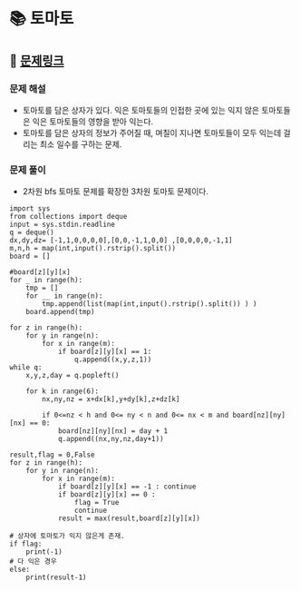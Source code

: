 
# 📚 토마토

## 📌 [문제링크](https://www.acmicpc.net/problem/7569)

### 문제 해설

- 토마토를 담은 상자가 있다. 익은 토마토들의 인접한 곳에 있는 익지 않은 토마토들은 익은 토마토들의 영향을 받아 익는다.
- 토마토를 담은 상자의 정보가 주어질 때, 며칠이 지나면 토마토들이 모두 익는데 걸리는 최소 일수를 구하는 문제.

### 문제 풀이

- 2차원 bfs 토마토 문제를 확장한 3차원 토마토 문제이다.

```
import sys
from collections import deque
input = sys.stdin.readline
q = deque()
dx,dy,dz= [-1,1,0,0,0,0],[0,0,-1,1,0,0] ,[0,0,0,0,-1,1]
m,n,h = map(int,input().rstrip().split())
board = []

#board[z][y][x]
for _ in range(h):
    tmp = []
    for __ in range(n):
        tmp.append(list(map(int,input().rstrip().split()) ) )
    board.append(tmp)        

for z in range(h):
    for y in range(n):
        for x in range(m):
            if board[z][y][x] == 1:
                q.append((x,y,z,1))
while q:
    x,y,z,day = q.popleft()
     
    for k in range(6):
        nx,ny,nz = x+dx[k],y+dy[k],z+dz[k]
        
        if 0<=nz < h and 0<= ny < n and 0<= nx < m and board[nz][ny][nx] == 0:
            board[nz][ny][nx] = day + 1
            q.append((nx,ny,nz,day+1))
            
result,flag = 0,False
for z in range(h):
    for y in range(n):
        for x in range(m):
            if board[z][y][x] == -1 : continue
            if board[z][y][x] == 0 : 
                flag = True
                continue
            result = max(result,board[z][y][x])

# 상자에 토마토가 익지 않은게 존재.
if flag:
    print(-1)
# 다 익은 경우
else:
    print(result-1)
```
